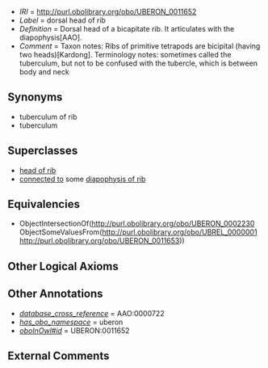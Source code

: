  * *IRI* = http://purl.obolibrary.org/obo/UBERON_0011652
 * *Label* = dorsal head of rib
 * *Definition* = Dorsal head of a bicapitate rib. It articulates with the diapophysis[AAO].
 * *Comment* = Taxon notes: Ribs of primitive tetrapods are bicipital (having two heads)[Kardong]. Terminology notes: sometimes called the tuberculum, but not to be confused with the tubercle, which is between body and neck

## Synonyms

 * tuberculum of rib
 * tuberculum

## Superclasses

 * [head of rib](../../UBERON/30/UBERON_0002230.md)
 * [connected to](../../UBREL/01/UBREL_0000001.md) some [diapophysis of rib](../../UBERON/53/UBERON_0011653.md)

## Equivalencies

 * ObjectIntersectionOf(<http://purl.obolibrary.org/obo/UBERON_0002230> ObjectSomeValuesFrom(<http://purl.obolibrary.org/obo/UBREL_0000001> <http://purl.obolibrary.org/obo/UBERON_0011653>))

## Other Logical Axioms


## Other Annotations

 * *[database_cross_reference](../../ef/oboInOwl#hasDbXref.md)* = AAO:0000722
 * *[has_obo_namespace](../../ce/oboInOwl#hasOBONamespace.md)* = uberon
 * *[oboInOwl#id](../../id/oboInOwl#id.md)* = UBERON:0011652

## External Comments

